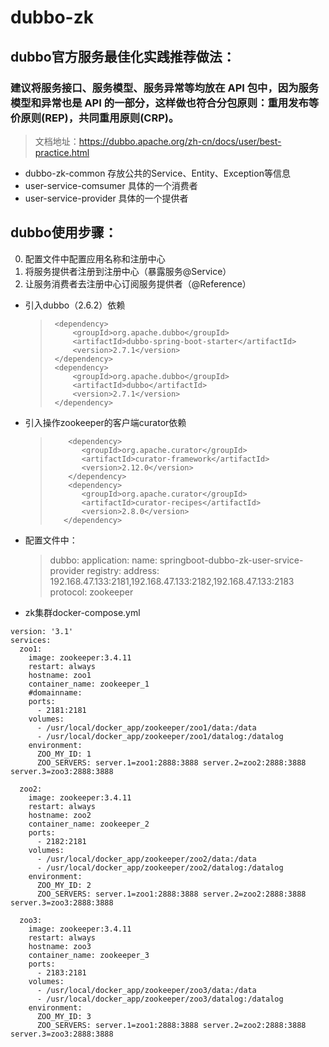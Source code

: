 # dubbo-zk
## dubbo官方服务最佳化实践推荐做法：
### 建议将服务接口、服务模型、服务异常等均放在 API 包中，因为服务模型和异常也是 API 的一部分，这样做也符合分包原则：重用发布等价原则(REP)，共同重用原则(CRP)。
>   文档地址：https://dubbo.apache.org/zh-cn/docs/user/best-practice.html
* dubbo-zk-common 存放公共的Service、Entity、Exception等信息
* user-service-comsumer 具体的一个消费者
* user-service-provider 具体的一个提供者

## dubbo使用步骤：
0. 配置文件中配置应用名称和注册中心
1. 将服务提供者注册到注册中心（暴露服务@Service）
2. 让服务消费者去注册中心订阅服务提供者（@Reference） 
* 引入dubbo（2.6.2）依赖
    >      <dependency>
    >          <groupId>org.apache.dubbo</groupId>
    >          <artifactId>dubbo-spring-boot-starter</artifactId>
    >          <version>2.7.1</version>
    >      </dependency>
    >      <dependency>
    >          <groupId>org.apache.dubbo</groupId>
    >          <artifactId>dubbo</artifactId>
    >          <version>2.7.1</version>
    >      </dependency>
* 引入操作zookeeper的客户端curator依赖
   >         <dependency>
   >            <groupId>org.apache.curator</groupId>
   >            <artifactId>curator-framework</artifactId>
   >            <version>2.12.0</version>
   >         </dependency>
   >         <dependency>
   >            <groupId>org.apache.curator</groupId>
   >            <artifactId>curator-recipes</artifactId>
   >            <version>2.8.0</version>
   >        </dependency>
   
*  配置文件中：
   > dubbo:
   >   application:
   >     name: springboot-dubbo-zk-user-srvice-provider
   >   registry:
   >     address: 192.168.47.133:2181,192.168.47.133:2182,192.168.47.133:2183
   >     protocol: zookeeper
   
*  zk集群docker-compose.yml

```
version: '3.1'
services:
  zoo1:
    image: zookeeper:3.4.11
    restart: always
    hostname: zoo1
    container_name: zookeeper_1
    #domainname: 
    ports:
      - 2181:2181
    volumes:
      - /usr/local/docker_app/zookeeper/zoo1/data:/data
      - /usr/local/docker_app/zookeeper/zoo1/datalog:/datalog
    environment:
      ZOO_MY_ID: 1
      ZOO_SERVERS: server.1=zoo1:2888:3888 server.2=zoo2:2888:3888 server.3=zoo3:2888:3888

  zoo2:
    image: zookeeper:3.4.11
    restart: always
    hostname: zoo2
    container_name: zookeeper_2
    ports:
      - 2182:2181
    volumes:
      - /usr/local/docker_app/zookeeper/zoo2/data:/data
      - /usr/local/docker_app/zookeeper/zoo2/datalog:/datalog
    environment:
      ZOO_MY_ID: 2
      ZOO_SERVERS: server.1=zoo1:2888:3888 server.2=zoo2:2888:3888 server.3=zoo3:2888:3888

  zoo3:
    image: zookeeper:3.4.11
    restart: always
    hostname: zoo3
    container_name: zookeeper_3
    ports:
      - 2183:2181
    volumes:
      - /usr/local/docker_app/zookeeper/zoo3/data:/data
      - /usr/local/docker_app/zookeeper/zoo3/datalog:/datalog
    environment:
      ZOO_MY_ID: 3
      ZOO_SERVERS: server.1=zoo1:2888:3888 server.2=zoo2:2888:3888 server.3=zoo3:2888:3888
```